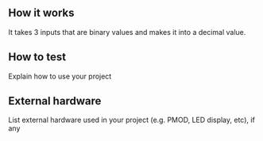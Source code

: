 <!---

This file is used to generate your project datasheet. Please fill in the information below and delete any unused
sections.

You can also include images in this folder and reference them in the markdown. Each image must be less than
512 kb in size, and the combined size of all images must be less than 1 MB.
-->

## How it works

It takes 3 inputs that are binary values and makes it into a  decimal value. 

## How to test

Explain how to use your project

## External hardware

List external hardware used in your project (e.g. PMOD, LED display, etc), if any
